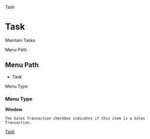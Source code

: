 
Task
# Task


Maintain Tasks

Menu Path
## Menu Path



- Task

Menu Type
### Menu Type

**Window**

```
The Sales Transaction checkbox indicates if this item is a Sales Transaction.
```

[Task](functional-guide/window/window-task.md)